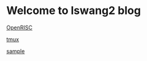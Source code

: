 Welcome to lswang2 blog
=======================

[OpenRISC](wiki/openrisc.md)

[tmux](wiki/tmux_cheats.md)

[sample](wiki/sample.md)

